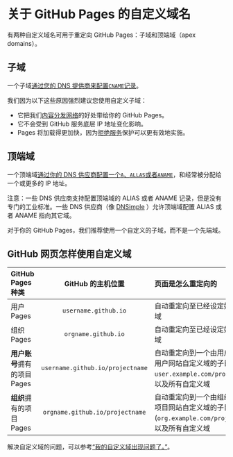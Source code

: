 # 关于 GitHub Pages 的自定义域名

有两种自定义域名可用于重定向 GitHub Pages：子域和顶端域（apex domains）。

## 子域

一个子域[通过您的 DNS 提供商来配置`CNAME`记录](https://help.github.com/articles/tips-for-configuring-a-cname-record-with-your-dns-provider)。

我们因为以下这些原因强烈建议您使用自定义子域：

- 它把我们[内容分发网络](http://en.wikipedia.org/wiki/Content_delivery_network)的好处带给你的 GitHub Pages。
- 它不会受到 GitHub 服务底层 IP 地址变化影响。
- Pages 将加载得更加快，因为[拒绝服务](http://en.wikipedia.org/wiki/Denial-of-service_attack)保护可以更有效地实施。

## 顶端域

一个顶端域[通过你的 DNS 供应商配置一个`A`、`ALLAS`或者`ANAME`](https://help.github.com/articles/tips-for-configuring-an-a-record-with-your-dns-provider)，和经常被分配给一个或更多的 IP 地址。

注意：一些 DNS 供应商支持配置顶端域的 ALIAS 或者 ANAME 记录，但是没有专门的工业标准。一些 DNS 供应商（像 [DNSimple](https://dnsimple.com/) ）允许顶端域配置 ALIAS 或者 ANAME 指向其它域。

对于你的 GitHub Pages，我们推荐使用一个自定义的子域，而不是一个先端域。

## GitHub 网页怎样使用自定义域

<table>
<thead>
<tr>
<th align="left"> GitHub Pages 种类</th>
<th align="center"> GitHub 的主机位置</th>
<th align="left">页面是怎么重定向的</th>
<th align="center">自定义域例子</th>
</tr>
</thead>
<tbody>
<tr>
<td align="left">用户 Pages </td>
<td align="center"><code>username.github.io</code></td>
<td align="left">自动重定向至已经设定好的自定义域</td>
<td align="center"><code>user.example.com</code></td>
</tr>
<tr>
<td align="left">组织 Pages </td>
<td align="center"><code>orgname.github.io</code></td>
<td align="left">自动重定向至已经设定好的自定义域</td>
<td align="center"><code>org.example.com</code></td>
</tr>
<tr>
<td align="left"><strong>用户账号</strong>拥有的项目 Pages
</td>
<td align="center"><code>username.github.io/projectname</code></td>
<td align="left">自动重定向到一个由用户指定的，用户网站自定义域的子目录（<code> user.example.com/projectname</code>），以及所有自定义域</td>
<td align="center"><code>project.example.com</code></td>
</tr>
<tr>
<td align="left"><strong>组织</strong>拥有的项目 Pages 
</td>
<td align="center"><code>orgname.github.io/projectname</code></td>
<td align="left">自动重定向到一个由组织指定的，项目网站自定义域的子目录(<code>org.example.com/projectname</code>)，以及所有自定义域</td>
<td align="center"><code>project.example.com</code></td>
</tr>
</tbody>
</table>

解决自定义域的问题，可以参考[“我的自定义域出现问题了。”](https://help.github.com/articles/my-custom-domain-isn-t-working)。
